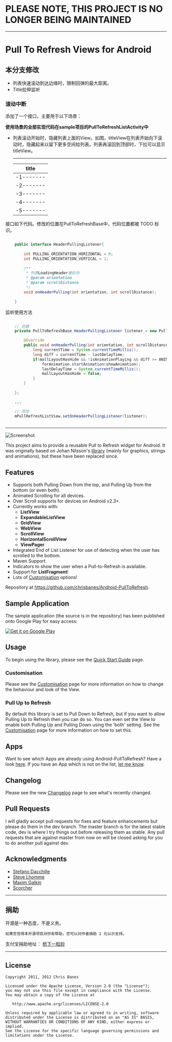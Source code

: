 # PLEASE NOTE, THIS PROJECT IS NO LONGER BEING MAINTAINED

* * *

# Pull To Refresh Views for Android

## 本分支修改


* 列表快速滚动到达边缘时，限制回弹的最大距离。
* Title拉伸监听

### 滚动中断

添加了一个接口，主要用于以下场景：

**使用场景的全部实现代码在sample项目的PullToRefreshListActivity中**

* 列表滚动开始时，隐藏列表上面的View。如图，titleView在列表开始向下滚动时，隐藏起来以留下更多空间给列表。列表再滚回到顶部时，下拉可以显示titleView。

    -----------
    |  title  |
    | ------- |
    |-1-------|
    |-2-------|
    |-3-------|
    |-4-------|
    |-5-------|

接口如下代码。修改的位置在PullToRefreshBase中，代码位置都被 TODO 标识。

```java

    public interface HeaderPullingListener{
        
        int PULLING_ORIENTATION_HORIZONTAL = 0;
        int PULLING_ORIENTATION_VERTICAL = 1;
        
        /**
         * 列表LoadingHeader被拉动
         * @param orientation
         * @param scrollDistance
         */
        void onHeaderPulling(int orientation, int scrollDistance);
        
    }

```

监听使用方法

```java

    // 创建
    private PullToRefreshBase.HeaderPullingListener listener = new PullToRefreshBase.HeaderPullingListener(){

        @Override
        public void onHeaderPulling(int orientation, int scrollDistance) {
            long currentTime = System.currentTimeMillis();
            long diff = currentTime - lastDelayTime;
            if(mallLayoutHasHide && !isAnimationPlaying && diff >= ANIMATIONS_MIN_DELAY){
                forAnimation.startAnimation(showAnimation);
                lastDelayTime = System.currentTimeMillis();
                mallLayoutHasHide = false;
            }
        }
        
    };

    ...

    // 添加
    mPullRefreshListView.setOnHeaderPullingListener(listener);
        
```



---

![Screenshot](https://github.com/chrisbanes/Android-PullToRefresh/raw/master/header_graphic.png)

This project aims to provide a reusable Pull to Refresh widget for Android. It was originally based on Johan Nilsson's [library](https://github.com/johannilsson/android-pulltorefresh) (mainly for graphics, strings and animations), but these have been replaced since.

## Features

 * Supports both Pulling Down from the top, and Pulling Up from the bottom (or even both).
 * Animated Scrolling for all devices.
 * Over Scroll supports for devices on Android v2.3+.
 * Currently works with:
 	* **ListView**
 	* **ExpandableListView**
 	* **GridView**
 	* **WebView**
 	* **ScrollView**
 	* **HorizontalScrollView**
 	* **ViewPager**
 * Integrated End of List Listener for use of detecting when the user has scrolled to the bottom.
 * Maven Support.
 * Indicators to show the user when a Pull-to-Refresh is available.
 * Support for **ListFragment**!
 * Lots of [Customisation](https://github.com/chrisbanes/Android-PullToRefresh/wiki/Customisation) options!

Repository at <https://github.com/chrisbanes/Android-PullToRefresh>.

## Sample Application
The sample application (the source is in the repository) has been published onto Google Play for easy access:

[![Get it on Google Play](http://www.android.com/images/brand/get_it_on_play_logo_small.png)](http://play.google.com/store/apps/details?id=com.handmark.pulltorefresh.samples)

## Usage
To begin using the library, please see the [Quick Start Guide](https://github.com/chrisbanes/Android-PullToRefresh/wiki/Quick-Start-Guide) page.

### Customisation
Please see the [Customisation](https://github.com/chrisbanes/Android-PullToRefresh/wiki/Customisation) page for more information on how to change the behaviour and look of the View.

### Pull Up to Refresh
By default this library is set to Pull Down to Refresh, but if you want to allow Pulling Up to Refresh then you can do so. You can even set the View to enable both Pulling Up and Pulling Down using the 'both' setting. See the [Customisation](https://github.com/chrisbanes/Android-PullToRefresh/wiki/Customisation) page for more information on how to set this.

## Apps
Want to see which Apps are already using Android-PullToRefresh? Have a look [here](https://github.com/chrisbanes/Android-PullToRefresh/wiki/Apps). If you have an App which is not on the list, [let me know](http://www.senab.co.uk/contact/).

## Changelog
Please see the new [Changelog](https://github.com/chrisbanes/Android-PullToRefresh/wiki/Changelog) page to see what's recently changed.

## Pull Requests

I will gladly accept pull requests for fixes and feature enhancements but please do them in the dev branch. The master branch is for the latest stable code,  dev is where I try things out before releasing them as stable. Any pull requests that are against master from now on will be closed asking for you to do another pull against dev.

## Acknowledgments

* [Stefano Dacchille](https://github.com/stefanodacchille)
* [Steve Lhomme](https://github.com/robUx4)
* [Maxim Galkin](https://github.com/mgalkin)
* [Scorcher](https://github.com/Scorcher)

----

## 捐助

  开源是一种态度，不是义务。
    
	如果您觉得本开源项目对你有帮助，您可以对作者捐助 1 元以示支持。
	
支付宝捐助地址： [桥下一粒砂](https://me.alipay.com/yoojiachen)

----

## License

    Copyright 2011, 2012 Chris Banes

    Licensed under the Apache License, Version 2.0 (the "License");
    you may not use this file except in compliance with the License.
    You may obtain a copy of the License at

       http://www.apache.org/licenses/LICENSE-2.0

    Unless required by applicable law or agreed to in writing, software
    distributed under the License is distributed on an "AS IS" BASIS,
    WITHOUT WARRANTIES OR CONDITIONS OF ANY KIND, either express or implied.
    See the License for the specific language governing permissions and
    limitations under the License.
